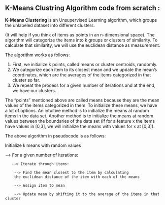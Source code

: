 
<h2>K-Means Clustring Algorithm code from scratch : </h2>

**K-Means Clustering** is an Unsupervised Learning algorithm, which groups the unlabeled dataset into different clusters.

(It will help if you think of items as points in an n-dimensional space).  The algorithm will categorize the items into k groups or clusters of similarity. To calculate that similarity, we will use the euclidean distance as measurement.

The algorithm works as follows:  

1. First, we initialize k points, called means or cluster centroids, randomly.
2. We categorize each item to its closest mean and we update the mean’s coordinates, which are the averages of the items categorized in that cluster so far.
3. We repeat the process for a given number of iterations and at the end, we have our clusters.

The “points” mentioned above are called means because they are the mean values of the items categorized in them. To initialize these means, we have a lot of options. An intuitive method is to initialize the means at random items in the data set. Another method is to initialize the means at random values between the boundaries of the data set (if for a feature x the items have values in [0,3], we will initialize the means with values for x at [0,3]).

The above algorithm in pseudocode is as follows:  

Initialize k means with random values

  --> For a given number of iterations:
    
       --> Iterate through items:
    
        --> Find the mean closest to the item by calculating 
        the euclidean distance of the item with each of the means
        
        --> Assign item to mean
        
        --> Update mean by shifting it to the average of the items in that cluster
